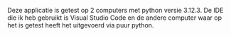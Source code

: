 Deze applicatie is getest op 2 computers met python versie 3.12.3. De IDE die ik heb gebruikt is Visual Studio Code en de andere computer waar op het is getest heeft het uitgevoerd via puur python.
